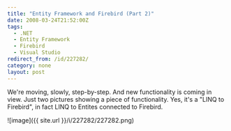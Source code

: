 ```yaml
---
title: "Entity Framework and Firebird (Part 2)"
date: 2008-03-24T21:52:00Z
tags:
  - .NET
  - Entity Framework
  - Firebird
  - Visual Studio
redirect_from: /id/227282/
category: none
layout: post
---
```

We're moving, slowly, step-by-step. And new functionality is coming in view. Just two pictures showing a piece of functionality. Yes, it's a "LINQ to Firebird", in fact LINQ to Entites connected to Firebird.

![image]({{ site.url }}/i/227282/227282.png)
